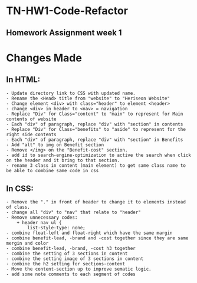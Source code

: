 # TN-HW1-Code-Refactor
## Homework Assignment week 1

# Changes Made
## In HTML:
    - Update directory link to CSS with updated name.
    - Rename the <Head> title from "website" to "Heriseon Website"
    - Change element <div> with class="header" to element <header>
    - change <div> in header to <nav> = navigation
    - Replace "Div" for Class="content" to "main" to represent for Main contents of website
    - Each "div" of paragraph, replace "div" with "section" in contents
    - Replace "Div" for Class="benefits" to "aside" to represent for the right side contents
    - Each "div" of paragraph, replace "div" with "section" in Benefits
    - Add "alt" to img on Benefit section
    - Remove </img> on the "Benefit-cost" section.
    - add id to search-engine-optimization to active the search when click on the header and it bring to that section.
    - rename 3 class in content (main element) to get same class name to be able to combine same code in css

## In CSS:
    - Remove the "." in front of header to change it to elements instead of class.
    - change all "div" to "nav" that relate to "header"
    - Remove unnecessary codes:
        + header nav ul {
            list-style-type: none;
    - combine float-left and float-right which have the same margin
    - combine benefit-lead, -brand and -cost together since they are same mergin and color
    - combine benefit-lead, -brand, -cost h3 together
    - combine the setting of 3 sections in content
    - combine the setting image of 3 sections in content
    - combine the h2 setting for sections-content
    - Move the content-section up to improve sematic logic.
    - add some note comments to each segment of codes